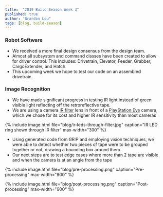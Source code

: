 ```yaml
---
title:  "2019 Build Season Week 3"
published: true
author: "Brandon Lou"
tags: [blog, build-season]
---
```


### Robot Software

- We received a more final design consensus from the design team.
- Almost all subsystem and command classes have been created to allow for driver control. This includes: Drivetrain, Elevator, Feeder, Grabber, CargoExtender, and Hatch.
- This upcoming week we hope to test our code on an assembled drivetrain.

### Image Recognition

- We have made significant progress in testing IR light instead of green visible light reflecting off the retroreflective tape.
- We are using a camera [IR filter](https://www.amazon.com/NEEWER-58MM-Infrared-Filter-Camera/dp/B003U65A7E/) lens in front of a [PlayStation Eye](https://www.amazon.com/Sony-PlayStation-Camera-Bulk-Packaging-Pc/dp/B0072I2240) camera, which we chose for its cost and higher IR sensitivity than most cameras

{% include image.html file="blog/ir-leds-through-filter.jpg" caption="IR LED ring shown through IR filter" max-width="300" %}

- Using generated code from GRIP and employing vision techniques, we were able to detect whether two pieces of tape were to be grouped together or not, drawing a bounding box around them.
- Our next steps are to test edge cases where more than 2 tape are visible and when the camera is at an angle from the tape

{% include image.html file="blog/pre-processing.png" caption="Pre-processing" max-width="600" %}

{% include image.html file="blog/post-processing.png" caption="Post-processing" max-width="600" %}
